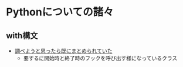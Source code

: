 # Pythonについての諸々

## with構文
- [調べようと思ったら既にまとめられていた](https://reiki4040.hatenablog.com/entry/20130331/1364723288)
    - 要するに開始時と終了時のフックを呼び出す様になっているクラス

